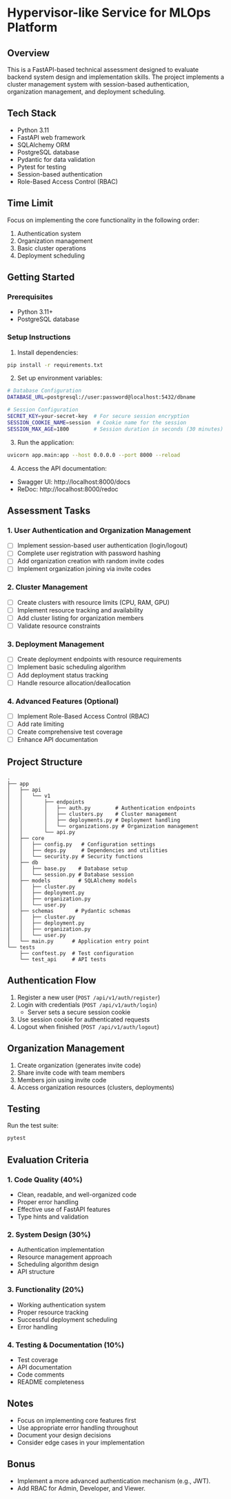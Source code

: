 # Hypervisor-like Service for MLOps Platform

## Overview
This is a FastAPI-based technical assessment designed to evaluate backend system design and implementation skills. The project implements a cluster management system with session-based authentication, organization management, and deployment scheduling.

## Tech Stack
- Python 3.11
- FastAPI web framework
- SQLAlchemy ORM
- PostgreSQL database
- Pydantic for data validation
- Pytest for testing
- Session-based authentication
- Role-Based Access Control (RBAC)

## Time Limit
Focus on implementing the core functionality in the following order:
1. Authentication system
2. Organization management
3. Basic cluster operations
4. Deployment scheduling

## Getting Started

### Prerequisites
- Python 3.11+
- PostgreSQL database

### Setup Instructions
1. Install dependencies:
```bash
pip install -r requirements.txt
```

2. Set up environment variables:
```bash
# Database Configuration
DATABASE_URL=postgresql://user:password@localhost:5432/dbname

# Session Configuration
SECRET_KEY=your-secret-key  # For secure session encryption
SESSION_COOKIE_NAME=session  # Cookie name for the session
SESSION_MAX_AGE=1800        # Session duration in seconds (30 minutes)
```

3. Run the application:
```bash
uvicorn app.main:app --host 0.0.0.0 --port 8000 --reload
```

4. Access the API documentation:
- Swagger UI: http://localhost:8000/docs
- ReDoc: http://localhost:8000/redoc

## Assessment Tasks

### 1. User Authentication and Organization Management
- [ ] Implement session-based user authentication (login/logout)
- [ ] Complete user registration with password hashing
- [ ] Add organization creation with random invite codes
- [ ] Implement organization joining via invite codes

### 2. Cluster Management
- [ ] Create clusters with resource limits (CPU, RAM, GPU)
- [ ] Implement resource tracking and availability
- [ ] Add cluster listing for organization members
- [ ] Validate resource constraints

### 3. Deployment Management
- [ ] Create deployment endpoints with resource requirements
- [ ] Implement basic scheduling algorithm
- [ ] Add deployment status tracking
- [ ] Handle resource allocation/deallocation

### 4. Advanced Features (Optional)
- [ ] Implement Role-Based Access Control (RBAC)
- [ ] Add rate limiting
- [ ] Create comprehensive test coverage
- [ ] Enhance API documentation

## Project Structure
```
.
├── app
│   ├── api
│   │   └── v1
│   │       ├── endpoints
│   │       │   ├── auth.py        # Authentication endpoints
│   │       │   ├── clusters.py    # Cluster management
│   │       │   ├── deployments.py # Deployment handling
│   │       │   └── organizations.py # Organization management
│   │       └── api.py
│   ├── core
│   │   ├── config.py   # Configuration settings
│   │   ├── deps.py     # Dependencies and utilities
│   │   └── security.py # Security functions
│   ├── db
│   │   ├── base.py    # Database setup
│   │   └── session.py # Database session
│   ├── models         # SQLAlchemy models
│   │   ├── cluster.py
│   │   ├── deployment.py
│   │   ├── organization.py
│   │   └── user.py
│   ├── schemas       # Pydantic schemas
│   │   ├── cluster.py
│   │   ├── deployment.py
│   │   ├── organization.py
│   │   └── user.py
│   └── main.py      # Application entry point
└── tests
    ├── conftest.py  # Test configuration
    └── test_api     # API tests
```

## Authentication Flow
1. Register a new user (`POST /api/v1/auth/register`)
2. Login with credentials (`POST /api/v1/auth/login`)
   - Server sets a secure session cookie
3. Use session cookie for authenticated requests
4. Logout when finished (`POST /api/v1/auth/logout`)

## Organization Management
1. Create organization (generates invite code)
2. Share invite code with team members
3. Members join using invite code
4. Access organization resources (clusters, deployments)

## Testing
Run the test suite:
```bash
pytest
```

## Evaluation Criteria

### 1. Code Quality (40%)
- Clean, readable, and well-organized code
- Proper error handling
- Effective use of FastAPI features
- Type hints and validation

### 2. System Design (30%)
- Authentication implementation
- Resource management approach
- Scheduling algorithm design
- API structure

### 3. Functionality (20%)
- Working authentication system
- Proper resource tracking
- Successful deployment scheduling
- Error handling

### 4. Testing & Documentation (10%)
- Test coverage
- API documentation
- Code comments
- README completeness

## Notes
- Focus on implementing core features first
- Use appropriate error handling throughout
- Document your design decisions
- Consider edge cases in your implementation

## Bonus
- Implement a more advanced authentication mechanism (e.g., JWT).
- Add RBAC for Admin, Developer, and Viewer.